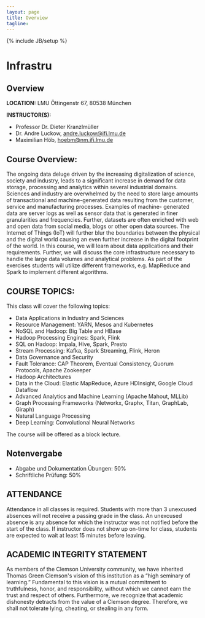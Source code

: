 ```yaml
---
layout: page
title: Overview
tagline: 
---
```

{% include JB/setup %}

# Infrastru

## Overview

**LOCATION:** LMU Öttingenstr 67, 80538 München


**INSTRUCTOR(S):**  

* Professor Dr. Dieter Kranzlmüller
* Dr. Andre Luckow, <andre.luckow@ifi.lmu.de>
* Maximilian Höb, <hoebm@nm.ifi.lmu.de>



## Course Overview:

The ongoing data deluge driven by the increasing digitalization of science,
society and industry, leads to a significant increase in demand for data
storage, processing and analytics within several industrial domains. Sciences
and industry are overwhelmed by the need to store large amounts of
transactional and machine-generated data resulting from the customer, service
and manufacturing processes. Examples of machine- generated data are server
logs as well as sensor data that is generated in finer granularities and
frequencies. Further, datasets are often enriched with web and open data from
social media, blogs or other open data sources. The Internet of Things (IoT)
will further blur the boundaries between the physical and the digital world
causing an even further increase in the digital footprint of the world. In this
course, we will learn about data applications and their requirements. Further,
we will discuss the core infrastructure necessary to handle the large data
volumes and analytical problems. As part of the exercises students will utilize
different frameworks, e.g. MapReduce and Spark to implement different
algorithms.

## COURSE TOPICS:

This class will cover the following topics:

* Data Applications in Industry and Sciences
* Resource Management: YARN, Mesos and Kubernetes
* NoSQL and Hadoop: Big Table and HBase
* Hadoop Processing Engines: Spark, Flink
* SQL on Hadoop: Impala, Hive, Spark, Presto
* Stream Processing: Kafka, Spark Streaming, Flink, Heron
* Data Governance and Security
* Fault Tolerance: CAP Theorem, Eventual Consistency, Quorum Protocols, Apache Zookeeper
* Hadoop Architectures
* Data in the Cloud: Elastic MapReduce, Azure HDInsight, Google Cloud Dataflow
* Advanced Analytics and Machine Learning (Apache Mahout, MLLib)
* Graph Processing Frameworks (Networkx, Graphx, Titan, GraphLab, Giraph)
* Natural Language Processing
* Deep Learning: Convolutional Neural Networks

The course will be offered as a block lecture.

## Notenvergabe

* Abgabe und Dokumentation Übungen: 50%
* Schriftliche Prüfung: 50%



## ATTENDANCE

Attendance in all classes is required. Students with more than 3 unexcused absences will not receive a passing grade in the class. An unexcused absence is any absence for which the instructor was not notified before the start of the class. If instructor does not show up on-time for class, students are expected to wait at least 15 minutes before leaving.



## ACADEMIC INTEGRITY STATEMENT 

As members of the Clemson University community, we have inherited Thomas Green Clemson's vision of this institution as a “high seminary of learning.” Fundamental to this vision is a mutual commitment to truthfulness, honor, and responsibility, without which we cannot earn the trust and respect of others. Furthermore, we recognize that academic dishonesty detracts from the value of a Clemson degree. Therefore, we shall not tolerate lying, cheating, or stealing in any form.



